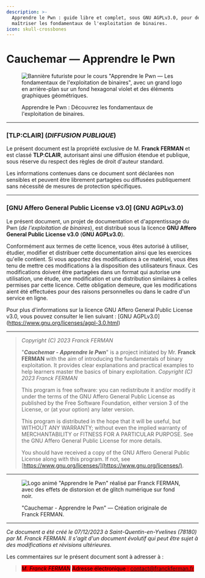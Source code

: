```yaml
---
description: >-
  Apprendre le Pwn : guide libre et complet, sous GNU AGPLv3.0, pour débuter et
  maîtriser les fondamentaux de l'exploitation de binaires.
icon: skull-crossbones
---
```


# Cauchemar — Apprendre le Pwn

<figure><img src=".gitbook/assets/Banner-Cauchemar-Apprendre_le_Pwn.png" alt="Bannière futuriste pour le cours &#x22;Apprendre le Pwn — Les fondamentaux de l&#x27;exploitation de binaires&#x22;, avec un grand logo en arrière-plan sur un fond hexagonal violet et des éléments graphiques géométriques."><figcaption><p>Apprendre le Pwn : Découvrez les fondamentaux de l'exploitation de binaires.</p></figcaption></figure>

***

### \[**TLP**:**CLAIR**] (_DIFFUSION PUBLIQUE_)

Le présent document est la propriété exclusive de M. **Franck FERMAN** et est classé **TLP**:**CLAIR**, autorisant ainsi une diffusion étendue et publique, sous réserve du respect des règles de droit d'auteur standard.

Les informations contenues dans ce document sont déclarées non sensibles et peuvent être librement partagées ou diffusées publiquement sans nécessité de mesures de protection spécifiques.

***

### \[**GNU Affero General Public License v3.0**] (**GNU AGPLv3.0**)

Le présent document, un projet de documentation et d'apprentissage du Pwn (_de l'exploitation de binaires_), est distribué sous la licence **GNU Affero General Public License v3.0** (**GNU AGPLv3.0**).

Conformément aux termes de cette licence, vous êtes autorisé à utiliser, étudier, modifier et distribuer cette documentation ainsi que les exercices qu'elle contient. Si vous apportez des modifications à ce matériel, vous êtes tenu de mettre ces modifications à la disposition des utilisateurs finaux. Ces modifications doivent être partagées dans un format qui autorise une utilisation, une étude, une modification et une distribution similaires à celles permises par cette licence. Cette obligation demeure, que les modifications aient été effectuées pour des raisons personnelles ou dans le cadre d'un service en ligne.

Pour plus d'informations sur la licence GNU Affero General Public License v3.0, vous pouvez consulter le lien suivant : \[GNU AGPLv3.0]\(https://www.gnu.org/licenses/agpl-3.0.html)

***

> _Copyright (C) 2023 Franck FERMAN_
>
> "_**Cauchemar - Apprendre le Pwn**_" is a project initiated by Mr. **Franck FERMAN** with the aim of introducing the fundamentals of binary exploitation. It provides clear explanations and practical examples to help learners master the basics of binary exploitation. _Copyright (C) 2023 Franck FERMAN_
>
> This program is free software: you can redistribute it and/or modify it under the terms of the GNU Affero General Public License as published by the Free Software Foundation, either version 3 of the License, or (at your option) any later version.
>
> This program is distributed in the hope that it will be useful, but WITHOUT ANY WARRANTY; without even the implied warranty of MERCHANTABILITY or FITNESS FOR A PARTICULAR PURPOSE. See the GNU Affero General Public License for more details.
>
> You should have received a copy of the GNU Affero General Public License along with this program. If not, see [https://www.gnu.org/licenses/](https://www.gnu.org/licenses/).

***

<figure><img src=".gitbook/assets/Cauchemar-Apprendre_le_Pwn-Logo_Animation-Franck_FERMAN.gif" alt="Logo animé &#x22;Apprendre le Pwn&#x22; réalisé par Franck FERMAN, avec des effets de distorsion et de glitch numérique sur fond noir."><figcaption><p>"Cauchemar - Apprendre le Pwn" — Création originale de Franck FERMAN.</p></figcaption></figure>

***

_Ce document a été créé le 07/12/2023 à Saint-Quentin-en-Yvelines (78180) par M. Franck FERMAN. Il s'agit d'un document évolutif qui peut être sujet à des modifications et révisions ultérieures._

Les commentaires sur le présent document sont à adresser à :

> _<mark style="background-color:red;">M. Franck FERMAN</mark>_ <mark style="background-color:red;"></mark><mark style="background-color:red;">Adresse électronique : contact@franckferman.fr</mark>
